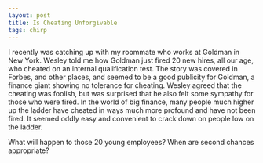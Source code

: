 ```yaml
---
layout: post
title: Is Cheating Unforgivable
tags: chirp
---
```

I recently was catching up with my roommate who works at Goldman in New York. Wesley told me how Goldman just fired 20 new hires, all our age, who cheated on an internal qualification test. The story was covered in Forbes, and other places, and seemed to be a good publicity for Goldman, a finance giant showing no tolerance for cheating. Wesley agreed that the cheating was foolish, but was surprised that he also felt some sympathy for those who were fired. In the world of big finance, many people much higher up the ladder have cheated in ways much more profound and have not been fired. It seemed oddly easy and convenient to crack down on people low on the ladder. 

What will happen to those 20 young employees? When are second chances appropriate?
